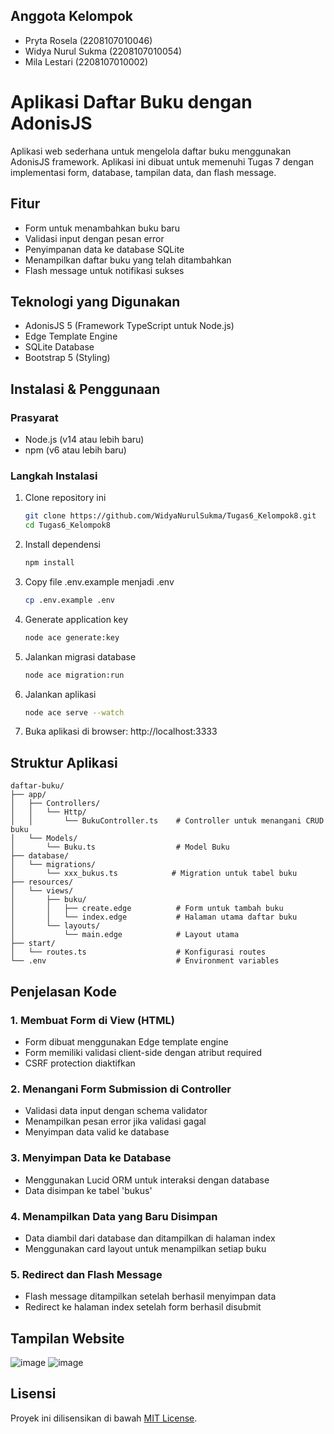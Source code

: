 ## Anggota Kelompok
- Pryta Rosela (2208107010046)
- Widya Nurul Sukma (2208107010054)
- Mila Lestari (2208107010002)

# Aplikasi Daftar Buku dengan AdonisJS

Aplikasi web sederhana untuk mengelola daftar buku menggunakan AdonisJS framework. Aplikasi ini dibuat untuk memenuhi Tugas 7 dengan implementasi form, database, tampilan data, dan flash message.

## Fitur

- Form untuk menambahkan buku baru
- Validasi input dengan pesan error
- Penyimpanan data ke database SQLite
- Menampilkan daftar buku yang telah ditambahkan
- Flash message untuk notifikasi sukses

## Teknologi yang Digunakan

- AdonisJS 5 (Framework TypeScript untuk Node.js)
- Edge Template Engine
- SQLite Database
- Bootstrap 5 (Styling)

## Instalasi & Penggunaan

### Prasyarat
- Node.js (v14 atau lebih baru)
- npm (v6 atau lebih baru)

### Langkah Instalasi

1. Clone repository ini
   ```bash
   git clone https://github.com/WidyaNurulSukma/Tugas6_Kelompok8.git
   cd Tugas6_Kelompok8
   ```

2. Install dependensi
   ```bash
   npm install
   ```

3. Copy file .env.example menjadi .env
   ```bash
   cp .env.example .env
   ```

4. Generate application key
   ```bash
   node ace generate:key
   ```

5. Jalankan migrasi database
   ```bash
   node ace migration:run
   ```

6. Jalankan aplikasi
   ```bash
   node ace serve --watch
   ```

7. Buka aplikasi di browser: http://localhost:3333

## Struktur Aplikasi

```
daftar-buku/
├── app/
│   ├── Controllers/
│   │   └── Http/
│   │       └── BukuController.ts    # Controller untuk menangani CRUD buku
│   └── Models/
│       └── Buku.ts                  # Model Buku
├── database/
│   └── migrations/
│       └── xxx_bukus.ts            # Migration untuk tabel buku
├── resources/
│   └── views/
│       ├── buku/
│       │   ├── create.edge          # Form untuk tambah buku
│       │   └── index.edge           # Halaman utama daftar buku
│       └── layouts/
│           └── main.edge            # Layout utama
├── start/
│   └── routes.ts                    # Konfigurasi routes
└── .env                             # Environment variables
```

## Penjelasan Kode

### 1. Membuat Form di View (HTML)
- Form dibuat menggunakan Edge template engine
- Form memiliki validasi client-side dengan atribut required
- CSRF protection diaktifkan

### 2. Menangani Form Submission di Controller
- Validasi data input dengan schema validator
- Menampilkan pesan error jika validasi gagal
- Menyimpan data valid ke database

### 3. Menyimpan Data ke Database
- Menggunakan Lucid ORM untuk interaksi dengan database
- Data disimpan ke tabel 'bukus'

### 4. Menampilkan Data yang Baru Disimpan
- Data diambil dari database dan ditampilkan di halaman index
- Menggunakan card layout untuk menampilkan setiap buku

### 5. Redirect dan Flash Message
- Flash message ditampilkan setelah berhasil menyimpan data
- Redirect ke halaman index setelah form berhasil disubmit


## Tampilan Website
![image](https://github.com/user-attachments/assets/9b764902-099f-4347-a505-d62e26ed2c9a)
![image](https://github.com/user-attachments/assets/c50d7990-c7e2-4458-8c6a-f612ebe11d71)


## Lisensi

Proyek ini dilisensikan di bawah [MIT License](LICENSE).
